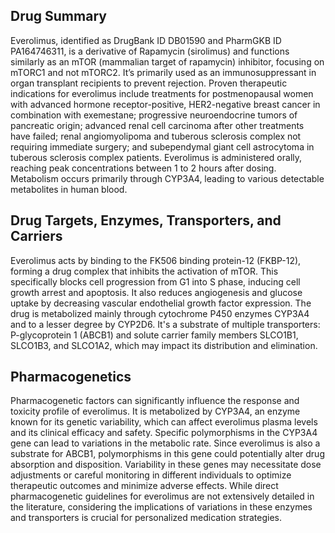 ## Drug Summary
Everolimus, identified as DrugBank ID DB01590 and PharmGKB ID PA164746311, is a derivative of Rapamycin (sirolimus) and functions similarly as an mTOR (mammalian target of rapamycin) inhibitor, focusing on mTORC1 and not mTORC2. It’s primarily used as an immunosuppressant in organ transplant recipients to prevent rejection. Proven therapeutic indications for everolimus include treatments for postmenopausal women with advanced hormone receptor-positive, HER2-negative breast cancer in combination with exemestane; progressive neuroendocrine tumors of pancreatic origin; advanced renal cell carcinoma after other treatments have failed; renal angiomyolipoma and tuberous sclerosis complex not requiring immediate surgery; and subependymal giant cell astrocytoma in tuberous sclerosis complex patients. Everolimus is administered orally, reaching peak concentrations between 1 to 2 hours after dosing. Metabolism occurs primarily through CYP3A4, leading to various detectable metabolites in human blood.

## Drug Targets, Enzymes, Transporters, and Carriers
Everolimus acts by binding to the FK506 binding protein-12 (FKBP-12), forming a drug complex that inhibits the activation of mTOR. This specifically blocks cell progression from G1 into S phase, inducing cell growth arrest and apoptosis. It also reduces angiogenesis and glucose uptake by decreasing vascular endothelial growth factor expression. The drug is metabolized mainly through cytochrome P450 enzymes CYP3A4 and to a lesser degree by CYP2D6. It's a substrate of multiple transporters: P-glycoprotein 1 (ABCB1) and solute carrier family members SLCO1B1, SLCO1B3, and SLCO1A2, which may impact its distribution and elimination.

## Pharmacogenetics
Pharmacogenetic factors can significantly influence the response and toxicity profile of everolimus. It is metabolized by CYP3A4, an enzyme known for its genetic variability, which can affect everolimus plasma levels and its clinical efficacy and safety. Specific polymorphisms in the CYP3A4 gene can lead to variations in the metabolic rate. Since everolimus is also a substrate for ABCB1, polymorphisms in this gene could potentially alter drug absorption and disposition. Variability in these genes may necessitate dose adjustments or careful monitoring in different individuals to optimize therapeutic outcomes and minimize adverse effects. While direct pharmacogenetic guidelines for everolimus are not extensively detailed in the literature, considering the implications of variations in these enzymes and transporters is crucial for personalized medication strategies.